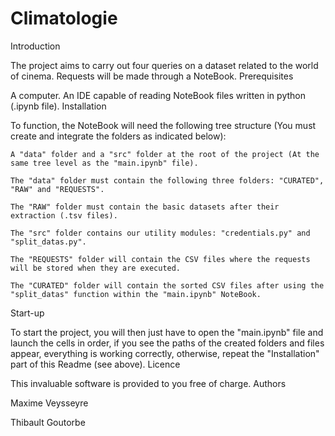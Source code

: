 # Climatologie

Introduction

The project aims to carry out four queries on a dataset related to the world of cinema. Requests will be made through a NoteBook.
Prerequisites

A computer. An IDE capable of reading NoteBook files written in python (.ipynb file).
Installation

To function, the NoteBook will need the following tree structure (You must create and integrate the folders as indicated below):

    A "data" folder and a "src" folder at the root of the project (At the same tree level as the "main.ipynb" file).

    The "data" folder must contain the following three folders: "CURATED", "RAW" and "REQUESTS".

    The "RAW" folder must contain the basic datasets after their extraction (.tsv files).

    The "src" folder contains our utility modules: "credentials.py" and "split_datas.py".

    The "REQUESTS" folder will contain the CSV files where the requests will be stored when they are executed.

    The "CURATED" folder will contain the sorted CSV files after using the "split_datas" function within the "main.ipynb" NoteBook.

Start-up

To start the project, you will then just have to open the "main.ipynb" file and launch the cells in order, if you see the paths of the created folders and files appear, everything is working correctly, otherwise, repeat the "Installation" part of this Readme (see above).
Licence

This invaluable software is provided to you free of charge.
Authors

Maxime Veysseyre

Thibault Goutorbe